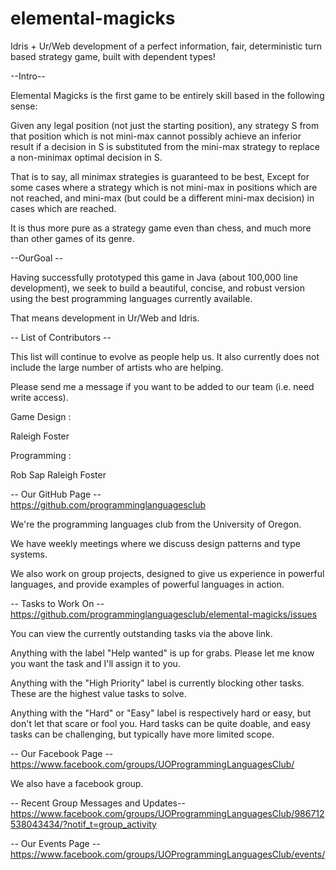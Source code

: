 # elemental-magicks
Idris + Ur/Web development of a perfect information, fair, deterministic turn based strategy game, built with dependent types!


--Intro--<br />

Elemental Magicks is the first game to be entirely skill based in the following sense:

Given any legal position (not just the starting position),
any strategy S from that position which is not mini-max cannot possibly
achieve an inferior result if a decision in S is substituted from the mini-max strategy to replace a non-minimax optimal decision in S.

That is to say, all minimax strategies is guaranteed to be best,
Except for some cases where a strategy which is not mini-max in positions which are not reached,
and mini-max (but could be a different mini-max decision) in cases which are reached.

It is thus more pure as a strategy game even than chess, and much more than other games of its genre.

--OurGoal --<br />


Having successfully prototyped this game in Java (about 100,000 line development),
we seek to build a beautiful, concise, and robust version using the best programming languages currently available.

That means development in Ur/Web and Idris.

-- List of Contributors --<br />

This list will continue to evolve as people help us.
It also currently does not include the large number of artists who are helping.

Please send me a message if you want to be added to our team (i.e. need write access).

Game Design :

Raleigh Foster

Programming :

Rob Sap
Raleigh Foster



-- Our GitHub Page --<br />
https://github.com/programminglanguagesclub <br />

We're the programming languages club from the University of Oregon.

We have weekly meetings where we discuss design patterns and type systems.

We also work on group projects,
designed to give us experience in powerful languages,
and provide examples of powerful languages in action.


-- Tasks to Work On --<br />
https://github.com/programminglanguagesclub/elemental-magicks/issues <br />

You can view the currently outstanding tasks via the above link.

Anything with the label "Help wanted" is up for grabs.
Please let me know you want the task and I'll assign it to you.


Anything with the "High Priority" label is currently blocking other tasks.
These are the highest value tasks to solve.

Anything with the "Hard" or "Easy" label is respectively hard or easy, but don't let that scare or fool you.
Hard tasks can be quite doable, and easy tasks can be challenging, but typically have more limited scope.


-- Our Facebook Page -- <br />
https://www.facebook.com/groups/UOProgrammingLanguagesClub/ <br />

We also have a facebook group.


 
-- Recent Group Messages and Updates-- <br />
https://www.facebook.com/groups/UOProgrammingLanguagesClub/986712538043434/?notif_t=group_activity <br />




-- Our Events Page -- <br />
https://www.facebook.com/groups/UOProgrammingLanguagesClub/events/ <br />



